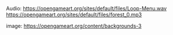 Audio:
https://opengameart.org/sites/default/files/Loop-Menu.wav
https://opengameart.org/sites/default/files/forest_0.mp3

image:
https://opengameart.org/content/backgrounds-3

